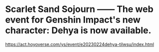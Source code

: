 # Scarlet Sand Sojourn —— The web event for Genshin Impact's new character: Dehya is now available.
https://act.hoyoverse.com/ys/event/e20230224dehya-tilwsu/index.html